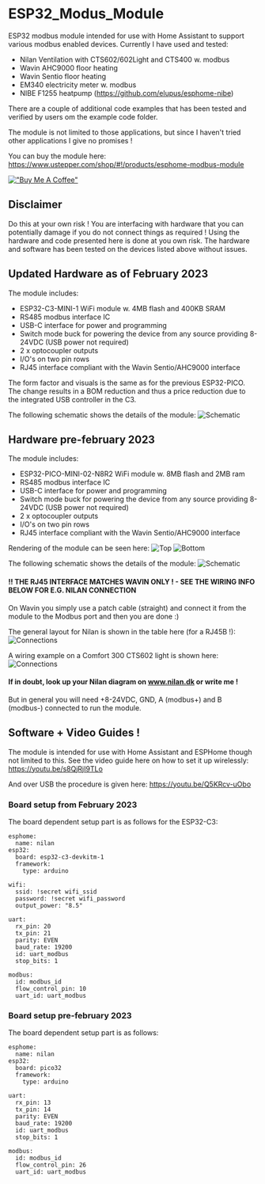 # ESP32_Modus_Module
ESP32 modbus module intended for use with Home Assistant to support various modbus enabled devices. Currently I have used and tested:
- Nilan Ventilation with CTS602/602Light and CTS400 w. modbus
- Wavin AHC9000 floor heating
- Wavin Sentio floor heating
- EM340 electricity meter w. modbus
- NIBE F1255 heatpump (https://github.com/elupus/esphome-nibe)

There are a couple of additional code examples that has been tested and verified by users om the example code folder.

The module is not limited to those applications, but since I haven't tried other applications I give no promises !

You can buy the module here: 
https://www.ustepper.com/shop/#!/products/esphome-modbus-module

[!["Buy Me A Coffee"](https://www.buymeacoffee.com/assets/img/custom_images/orange_img.png)](https://bmc.link/nic6911w)

## Disclaimer
Do this at your own risk ! You are interfacing with hardware that you can potentially damage if you do not connect things as required !
Using the hardware and code presented here is done at you own risk. The hardware and software has been tested on the devices listed above without issues.

## Updated Hardware as of February 2023
The module includes:
- ESP32-C3-MINI-1 WiFi module w. 4MB flash and 400KB SRAM
- RS485 modbus interface IC
- USB-C interface for power and programming
- Switch mode buck for powering the device from any source providing 8-24VDC (USB power not required)
- 2 x optocoupler outputs
- I/O's on two pin rows
- RJ45 interface compliant with the Wavin Sentio/AHC9000 interface

The form factor and visuals is the same as for the previous ESP32-PICO. The change results in a BOM reduction and thus a price reduction due to the integrated USB controller in the C3.

The following schematic shows the details of the module:
![Schematic](/electronics/schematicsC3.png)

## Hardware pre-february 2023
The module includes:
- ESP32-PICO-MINI-02-N8R2 WiFi module w. 8MB flash and 2MB ram
- RS485 modbus interface IC
- USB-C interface for power and programming
- Switch mode buck for powering the device from any source providing 8-24VDC (USB power not required)
- 2 x optocoupler outputs
- I/O's on two pin rows
- RJ45 interface compliant with the Wavin Sentio/AHC9000 interface

Rendering of the module can be seen here:
![Top](/electronics/top.png)
![Bottom](/electronics/bottom.png)

The following schematic shows the details of the module:
![Schematic](/electronics/schematics.png)

#### !! THE RJ45 INTERFACE MATCHES WAVIN ONLY ! - SEE THE WIRING INFO BELOW FOR E.G. NILAN CONNECTION

On Wavin you simply use a patch cable (straight) and connect it from the module to the Modbus port and then you are done :)

The general layout for Nilan is shown in the table here (for a RJ45B !):
![Connections](/electronics/connection.png)

A wiring example on a Comfort 300 CTS602 light is shown here:
![Connections](/electronics/CTS602_light.png)

#### If in doubt, look up your Nilan diagram on www.nilan.dk or write me !

But in general you will need +8-24VDC, GND, A (modbus+) and B (modbus-) connected to run the module.

## Software + Video Guides !
The module is intended for use with Home Assistant and ESPHome though not limited to this.
See the video guide here on how to set it up wirelessly: 
https://youtu.be/s8QjRjI9TLo

And over USB the procedure is given here:
https://youtu.be/Q5KRcv-uObo

### Board setup from February 2023
The board dependent setup part is as follows for the ESP32-C3:
```
esphome:
  name: nilan
esp32:
  board: esp32-c3-devkitm-1
  framework:
    type: arduino

wifi:
  ssid: !secret wifi_ssid
  password: !secret wifi_password
  output_power: "8.5"

uart:
  rx_pin: 20
  tx_pin: 21
  parity: EVEN
  baud_rate: 19200
  id: uart_modbus
  stop_bits: 1
  
modbus:
  id: modbus_id
  flow_control_pin: 10
  uart_id: uart_modbus
```  

### Board setup pre-february 2023
The board dependent setup part is as follows:
```
esphome:
  name: nilan
esp32:
  board: pico32
  framework:
    type: arduino

uart:
  rx_pin: 13
  tx_pin: 14
  parity: EVEN
  baud_rate: 19200
  id: uart_modbus
  stop_bits: 1
  
modbus:
  id: modbus_id
  flow_control_pin: 26
  uart_id: uart_modbus
```  
